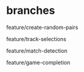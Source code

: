 # branches

feature/create-random-pairs

feature/track-selections

feature/match-detection	

feature/game-completion

